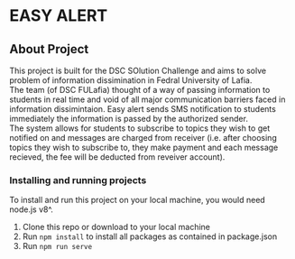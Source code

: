 # EASY ALERT

## About Project
This project is built for the DSC SOlution Challenge and aims to solve problem of information dissimination in Fedral University of Lafia.  
The team (of DSC FULafia) thought of a way of passing information to students in real time and void of all major communication barriers faced in information dissimintaion. Easy alert sends SMS notification to students immediately the information is passed by the authorized sender.  
The system allows for students to subscribe to topics they wish to get notified on and messages are charged from receiver (i.e. after choosing topics they wish to subscribe to, they make payment and each message recieved, the fee will be deducted from reveiver account).

### Installing and running projects
To install and run this project on your local machine, you would need node.js v8^.  
1. Clone this repo or download to your local machine
2. Run ```npm install``` to install all packages as contained in package.json
3. Run ```npm run serve``` 